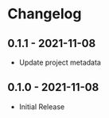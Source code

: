 # Changelog

## 0.1.1 - 2021-11-08
- Update project metadata

## 0.1.0 - 2021-11-08
- Initial Release

